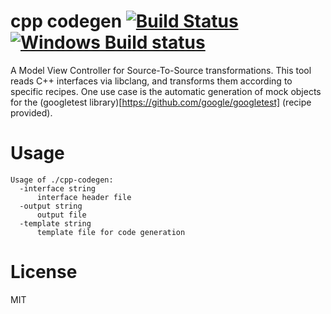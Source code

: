 # cpp codegen [![Build Status](https://travis-ci.org/jupp0r/cpp-codegen.svg?branch=master)](https://travis-ci.org/jupp0r/cpp-codegen) [![Windows Build status](https://ci.appveyor.com/api/projects/status/921lubl0gg04og10/branch/master?svg=true)](https://ci.appveyor.com/project/jupp0r/cpp-codegen/branch/master)

A Model View Controller for Source-To-Source
transformations. This tool reads C++ interfaces via libclang, and
transforms them according to specific recipes. One use case is the
automatic generation of mock objects for the (googletest
library)[https://github.com/google/googletest] (recipe provided).

# Usage

    Usage of ./cpp-codegen:
      -interface string
          interface header file
      -output string
          output file
      -template string
          template file for code generation

# License
MIT
